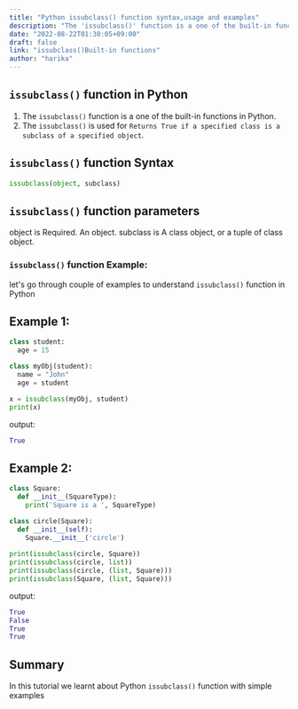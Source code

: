 ```yaml
---
title: "Python issubclass() function syntax,usage and examples"
description: "The 'issubclass()' function is a one of the built-in functions in Python"
date: "2022-08-22T01:30:05+09:00"
draft: false
link: "issubclass()Built-in functions"
author: "harika"
---
```


## `issubclass()` function in Python

1. The `issubclass()` function is a one of the built-in functions in Python.
2. The `issubclass()` is used for `Returns True if a specified class is a subclass of a specified object`.

## `issubclass()` function Syntax

```Python
issubclass(object, subclass)
```
## `issubclass()` function parameters
object is Required. An object.
subclass is A class object, or a tuple of class  object.

### `issubclass()` function Example:

let's go through couple of examples to understand `issubclass()` function in Python

## Example 1:

```Python
class student:
  age = 15

class myObj(student):
  name = "John"
  age = student

x = issubclass(myObj, student)
print(x)
```
output:

```Python
True
```
## Example 2:

```Python
class Square:
  def __init__(SquareType):
    print('Square is a ', SquareType)

class circle(Square):
  def __init__(self):
    Square.__init__('circle')
    
print(issubclass(circle, Square))
print(issubclass(circle, list))
print(issubclass(circle, (list, Square)))
print(issubclass(Square, (list, Square)))
```
output:

```Python
True
False
True
True
```
## Summary
In this tutorial we learnt about Python `issubclass()` function with simple examples
